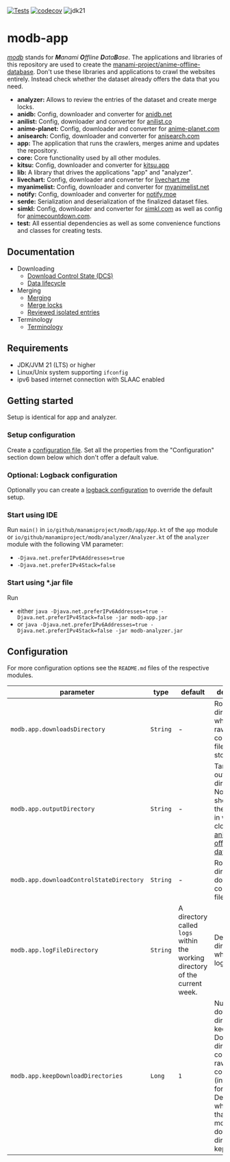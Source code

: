 [![Tests](https://github.com/manami-project/modb-app/actions/workflows/tests.yml/badge.svg)](https://github.com/manami-project/modb-app/actions/workflows/tests.yml) [![codecov](https://codecov.io/gh/manami-project/modb-app/graph/badge.svg?token=66LR8JA8KE)](https://codecov.io/gh/manami-project/modb-app) ![jdk21](https://img.shields.io/badge/jdk-21-informational)
# modb-app

_[modb](https://github.com/manami-project?tab=repositories&q=modb&type=source)_ stands for _**M**anami **O**ffline **D**ata**B**ase_. The applications and libraries of this repository are used to create the [manami-project/anime-offline-database](https://github.com/manami-project/anime-offline-database). Don't use these libraries and applications to crawl the websites entirely. Instead check whether the dataset already offers the data that you need.

* **analyzer:** Allows to review the entries of the dataset and create merge locks.
* **anidb:** Config, downloader and converter for [anidb.net](https://anidb.net)
* **anilist:** Config, downloader and converter for [anilist.co](https://anilist.co)
* **anime-planet:** Config, downloader and converter for [anime-planet.com](https://anime-planet.com)
* **anisearch:** Config, downloader and converter for [anisearch.com](https://anisearch.com)
* **app:** The application that runs the crawlers, merges anime and updates the repository.
* **core:** Core functionality used by all other modules.
* **kitsu:** Config, downloader and converter for [kitsu.app](https://kitsu.app)
* **lib:** A library that drives the applications "app" and "analyzer".
* **livechart:** Config, downloader and converter for [livechart.me](https://livechart.me)
* **myanimelist:** Config, downloader and converter for [myanimelist.net](https://myanimelist.net)
* **notify:** Config, downloader and converter for [notify.moe](https://notify.moe)
* **serde:** Serialization and deserialization of the finalized dataset files.
* **simkl:** Config, downloader and converter for [simkl.com](https://simkl.com/anime/) as well as config for [animecountdown.com](https://animecountdown.com).
* **test:** All essential dependencies as well as some convenience functions and classes for creating tests.

## Documentation

* Downloading
  * [Download Control State (DCS)](docs/dcs.md)
  * [Data lifecycle](docs/data-lifecycle.md)
* Merging
  * [Merging](docs/merging.md)
  * [Merge locks](docs/merge-locks.md) 
  * [Reviewed isolated entries](docs/reviewed-isolated-entries.md)
* Terminology
  * [Terminology](docs/terminology.md)

## Requirements

* JDK/JVM 21 (LTS) or higher
* Linux/Unix system supporting `ifconfig`
* ipv6 based internet connection with SLAAC enabled

## Getting started

Setup is identical for app and analyzer.

### Setup configuration

Create a [configuration file](core/README.md#configuration-management).
Set all the properties from the "Configuration" section down below which don't offer a default value.

### Optional: Logback configuration

Optionally you can create a [logback configuration](https://logback.qos.ch/manual/configuration.html) to override the default setup.

### Start using IDE

Run `main()` in `io/github/manamiproject/modb/app/App.kt` of the `app` module or `io/github/manamiproject/modb/analyzer/Analyzer.kt` of the `analyzer` module with the following VM parameter:
* `-Djava.net.preferIPv6Addresses=true`
* `-Djava.net.preferIPv4Stack=false`

### Start using *.jar file

Run
* either `java -Djava.net.preferIPv6Addresses=true -Djava.net.preferIPv4Stack=false -jar modb-app.jar`
* or `java -Djava.net.preferIPv6Addresses=true -Djava.net.preferIPv4Stack=false -jar modb-analyzer.jar`

## Configuration

For more configuration options see the `README.md` files of the respective modules.

| parameter                                | type     | default                                                                     | description                                                                                                                                                                                               |
|------------------------------------------|----------|-----------------------------------------------------------------------------|-----------------------------------------------------------------------------------------------------------------------------------------------------------------------------------------------------------|
| `modb.app.downloadsDirectory`            | `String` | -                                                                           | Root directory in which the raw files and converted files are stored.                                                                                                                                     |
| `modb.app.outputDirectory`               | `String` | -                                                                           | Target output directory. Normally this should be the directory in which you cloned the [anime-offline-database](https://github.com/manami-project/anime-offline-database)                                 |
| `modb.app.downloadControlStateDirectory` | `String` | -                                                                           | Root directory of download control state files.                                                                                                                                                           |
| `modb.app.logFileDirectory`              | `String` | A directory called `logs` within the working directory of the current week. | Defines the directory in which the logs saved.                                                                                                                                                            |
| `modb.app.keepDownloadDirectories`       | `Long`   | `1`                                                                         | Number of download directories to keep. Download directories contain both raw data and conv files (intermediate format). Default is `1` which means that only the most recent download directory is kept. |
